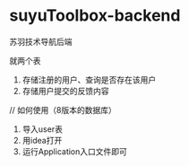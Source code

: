 # suyuToolbox-backend
苏羽技术导航后端

就两个表

1. 存储注册的用户、查询是否存在该用户
2.  存储用户提交的反馈内容

// 如何使用（8版本的数据库）
1. 导入user表
2. 用idea打开
3. 运行Application入口文件即可

